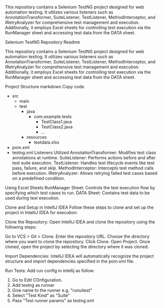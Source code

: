 This repository contains a Selenium TestNG project designed for web automation testing. It utilizes various listeners such as AnnotationTransformer, SuiteListener, TestListener, MethodInterceptor, and IRetryAnalyzer for comprehensive test management and execution. Additionally, it employs Excel sheets for controlling test execution via the RunManager sheet and accessing test data from the DATA sheet.

Selenium TestNG Repository Readme

This repository contains a Selenium TestNG project designed for web automation testing. It utilizes various listeners such as AnnotationTransformer, SuiteListener, TestListener, MethodInterceptor, and IRetryAnalyzer for comprehensive test management and execution. Additionally, it employs Excel sheets for controlling test execution via the RunManager sheet and accessing test data from the DATA sheet.

Project Structure
markdown
Copy code
- src
  - main
  - test
    - java
      - com.example.tests
        - TestClass1.java
        - TestClass2.java
        - ...
    - resources
      - testdata.xlsx
- pom.xml
- testng.xml
Listeners Utilized
AnnotationTransformer: Modifies test class annotations at runtime.
SuiteListener: Performs actions before and after test suite execution.
TestListener: Handles test lifecycle events like test pass, failure, and skip.
MethodInterceptor: Intercepts test method calls before execution.
IRetryAnalyzer: Allows retrying failed test cases based on a predefined condition.

Using Excel Sheets
RunManager Sheet: Controls the test execution flow by specifying which test cases to run.
DATA Sheet: Contains test data to be used during test execution.

Clone and Setup in IntelliJ IDEA
Follow these steps to clone and set up the project in IntelliJ IDEA for execution:

Clone the Repository: Open IntelliJ IDEA and clone the repository using the following steps:

Go to VCS > Git > Clone.
Enter the repository URL.
Choose the directory where you want to clone the repository.
Click Clone.
Open Project: Once cloned, open the project by selecting the directory where it was cloned.

Import Dependencies: IntelliJ IDEA will automatically recognize the project structure and import dependencies specified in the pom.xml file.

Run Tests: Add run config in intellij as follow:
1. Go to Edit COnfiguration.
2. Add testng as runner
3. Give name to the runner e.g. "runuitest"
4. Select "Test Kind" as "Suite"
5. Pass "Test runner params" as testng.xml
